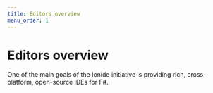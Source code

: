 ```yaml
---
title: Editors overview
menu_order: 1
---
```


# Editors overview

One of the main goals of the Ionide initiative is providing rich, cross-platform, open-source IDEs for F#.